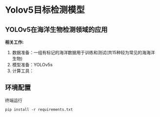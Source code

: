 # Yolov5目标检测模型

## YOLOv5在海洋生物检测领域的应用
**相关工作:**  
1. 数据准备：一组有标记的海洋数据用于训练和测试(共15种较为常见的海海洋生物)
2. 模型准备：YOLOv5s
3. 计算工具：

## 环境配置
终端运行
```
pip install -r requirements.txt
```